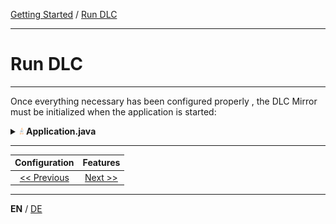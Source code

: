 [Getting Started](../index_en.md) / [Run DLC](run_application_en.md)

---

# Run DLC

---

Once everything necessary has been configured properly , the DLC Mirror must be initialized when the application is 
started:

<details>
<summary><img style="height: 12px" src="../../icons/java.svg"> <b>Application.java</b></summary>

```java
@SpringBootApplication
public class SampleApplication {

    static {
        Domain.initialize(new ReflectiveDomainMirrorFactory("sampleapp"));
    }

    public static void main(String[] args) {
        new SpringApplicationBuilder(ShopApplication.class).run(args);
    }
}
```
</details>

---

|         **Configuration**          |       **Features**        |
|:----------------------------------:|:-------------------------:|
| [<< Previous](configuration_en.md) | [Next >>](features_en.md) |

---

**EN** / [DE](../../german/guides/configuration_de.md)